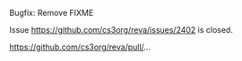 Bugfix: Remove FIXME

Issue https://github.com/cs3org/reva/issues/2402 is closed.

https://github.com/cs3org/reva/pull/...
